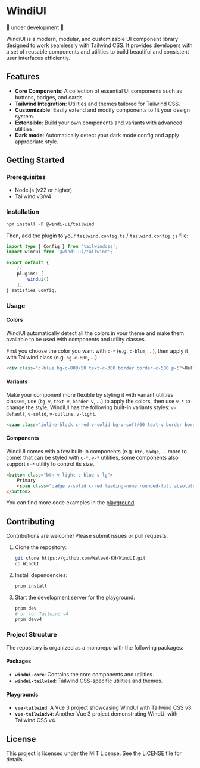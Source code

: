 # WindiUI

🚧 under development 🚧

WindiUI is a modern, modular, and customizable UI component library designed to work seamlessly with Tailwind CSS. It provides developers with a set of reusable components and utilities to build beautiful and consistent user interfaces efficiently.

## Features

- **Core Components**: A collection of essential UI components such as buttons, badges, and cards.
- **Tailwind Integration**: Utilities and themes tailored for Tailwind CSS.
- **Customizable**: Easily extend and modify components to fit your design system.
- **Extensible**: Build your own components and variants with advanced utilities.
- **Dark mode**: Automatically detect your dark mode config and apply appropriate style.

## Getting Started

### Prerequisites

- Node.js (v22 or higher)
- Tailwind v3/v4

### Installation

```bash
npm install -D @windi-ui/tailwind
```

Then, add the plugin to your `tailwind.config.ts` / `tailwind.config.js` file:

```ts
import type { Config } from 'tailwindcss';
import windui from '@windi-ui/tailwind';

export default {
	// ...
	plugins: [
		windui()
	],
} satisfies Config;
```

### Usage

#### Colors

WindiUI automatically detect all the colors in your theme and make them available to be used with components and utility classes.

First you choose the color you want with `c-*` (e.g. `c-blue`, ...), then apply it with Tailwind class (e.g. `bg-c-800`, ...)

```html
<div class="c-blue bg-c-800/50 text-c-300 border border-c-500 p-5">Hello World</div>
```

#### Variants

Make your component more flexible by styling it with variant utilities classes, use (`bg-v`, `text-v`, `border-v`, ...) to apply the colors, then use `v-*` to change the style, WindiUI has the following built-in variants styles: `v-default`,  `v-solid`,  `v-outline`,  `v-light`.

```html
<span class="inline-block c-red v-solid bg-v-soft/60 text-v border border-v py-1 px-2 rounded">Test</span>
```

#### Components

WindiUI comes with a few built-in components (e.g. `btn`, `badge`, ... more to come) that can be styled with `c-*`, `v-*` utilities, some components also support `s-*` utility to control its size.

```html
<button class="btn v-light c-blue s-lg">
	Primary
	<span class="badge v-solid c-red leading-none rounded-full absolute top-0 start-full -translate-1/2">32</span>
</button>
```

You can find more code examples in the [playground](/playground/vue-tailwindv4/src/App.vue).

## Contributing

Contributions are welcome! Please submit issues or pull requests.

1. Clone the repository:

   ```bash
   git clone https://github.com/Waleed-KH/WindUI.git
   cd WindUI
   ```

2. Install dependencies:

   ```bash
   pnpm install
   ```

3. Start the development server for the playground:

   ```bash
   pnpm dev
   # or for Tailwind v4
   pnpm devv4
   ```

### Project Structure

The repository is organized as a monorepo with the following packages:

#### Packages

- **`windui-core`**: Contains the core components and utilities.
- **`windui-tailwind`**: Tailwind CSS-specific utilities and themes.

#### Playgrounds

- **`vue-tailwind`**: A Vue 3 project showcasing WindUI with Tailwind CSS v3.
- **`vue-tailwindv4`**: Another Vue 3 project demonstrating WindUI with Tailwind CSS v4.

## License

This project is licensed under the MIT License. See the [LICENSE](LICENSE) file for details.
